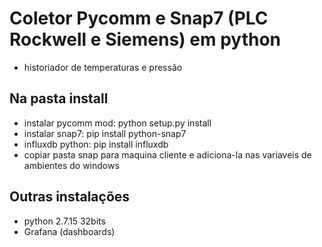 ﻿# Coletor Pycomm e Snap7 (PLC Rockwell e Siemens) em python
- historiador de temperaturas e pressão
## Na pasta install
- instalar pycomm mod: python setup.py install
- instalar snap7: pip install python-snap7
- influxdb python: pip install influxdb
- copiar pasta snap para maquina cliente e adiciona-la nas variaveis de ambientes do windows
## Outras instalações
- python 2.7.15 32bits
- Grafana (dashboards)
